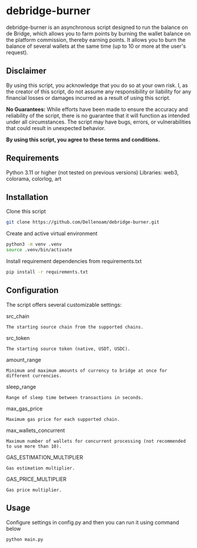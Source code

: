 # debridge-burner

debridge-burner is an asynchronous script designed to run the balance on de Bridge, which allows you to farm points by burning the wallet balance on the platform commission, thereby earning points. It allows you to burn the balance of several wallets at the same time (up to 10 or more at the user's request).

## Disclaimer

By using this script, you acknowledge that you do so at your own risk. I, as the creator of this script, do not assume any responsibility or liability for any financial losses or damages incurred as a result of using this script.

**No Guarantees:** While efforts have been made to ensure the accuracy and reliability of the script, there is no guarantee that it will function as intended under all circumstances. The script may have bugs, errors, or vulnerabilities that could result in unexpected behavior.

**By using this script, you agree to these terms and conditions.**

## Requirements

Python 3.11 or higher (not tested on previous versions)
Libraries: web3, colorama, colorlog, art

## Installation

Clone this script
```bash
git clone https://github.com/Dellenoam/debridge-burner.git
```

Create and active virtual environment
```bash
python3 -m venv .venv
source .venv/bin/activate
```

Install requirement dependencies from requirements.txt
```bash
pip install -r requirements.txt
```

## Configuration

The script offers several customizable settings:

src_chain

`The starting source chain from the supported chains.`

src_token

`The starting source token (native, USDT, USDC).`

amount_range

`Minimum and maximum amounts of currency to bridge at once for different currencies.`

sleep_range

`Range of sleep time between transactions in seconds.`

max_gas_price

`Maximum gas price for each supported chain.`

max_wallets_concurrent

`Maximum number of wallets for concurrent processing (not recommended to use more than 10).`

GAS_ESTIMATION_MULTIPLIER

`Gas estimation multiplier.`

GAS_PRICE_MULTIPLIER

`Gas price multiplier.`

## Usage

Configure settings in config.py and then you can run it using command below

```bash
python main.py
```
